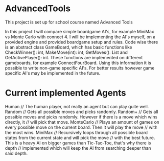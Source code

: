 # AdvancedTools
This project is set up for school course named Advanced Tools

In this project I will compare simple boardgame AI's, for example MiniMax vs Monte Carlo with connect 4.
I will be implementing the AI's myself, on a provided engine and provided boardgame setup and rules. Code wise
there is an abstract class GameBoard, which has basic functions like CheckWinner(): int, MakeMove(int): int,
GetMoves(): List<int> and GetActivePlayer(): int. These functions are implemented on different gameboards, for example
ConnectFourBoard. Using this information it is possible to write non-game specific AI's. For better results however
game specific AI's may be implemented in the future.

Current implemented Agents
=======================================
Human         // The human player, not really an agent but can play quite well.
Random        // Gets all possible moves and picks randomly.
Random+       // Gets all possible moves and picks randomly. However if there is a move which wins directly, it 
              // will pick that move.
MonteCarlo    // Plays an amount of games on every possible move on the current board. Then it will play the move
              // with the most wins.
MiniMax       // Recursively loops through all possible board states from the current state and will pick the move
              // with the best future. This is a heavy AI on bigger games than Tic-Tac-Toe, that's why there is depth
              // implemented which will keep the AI from searching deeper than said depth.
